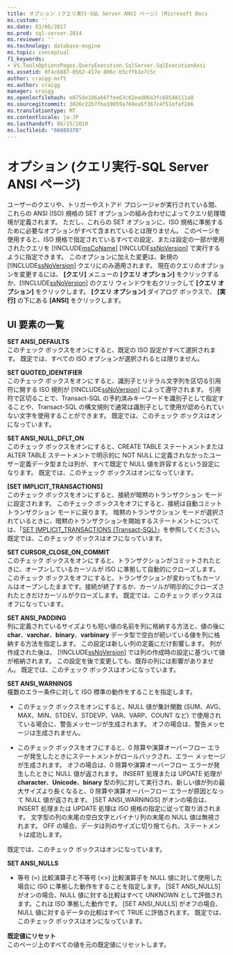 ```yaml
---
title: オプション (クエリ実行-SQL Server ANSI ページ) |Microsoft Docs
ms.custom: ''
ms.date: 03/06/2017
ms.prod: sql-server-2014
ms.reviewer: ''
ms.technology: database-engine
ms.topic: conceptual
f1_keywords:
- VS.ToolsOptionsPages.QueryExecution.SqlServer.SqlExecutionAnsi
ms.assetid: 0f4c6887-0562-417e-806c-b5cffb1e7c5c
author: craigg-msft
ms.author: craigg
manager: craigg
ms.openlocfilehash: e075de106a66ffee63c02ead06a3fc68548111a8
ms.sourcegitcommit: 3026c22b7fba19059a769ea5f367c4f51efaf286
ms.translationtype: MT
ms.contentlocale: ja-JP
ms.lasthandoff: 06/15/2019
ms.locfileid: "66089378"
---
```

# <a name="options-query-execution-sql-server-ansi-page"></a>オプション (クエリ実行-SQL Server ANSI ページ)
  ユーザーのクエリや、トリガーやストアド プロシージャが実行されている間、これらの ANSI (ISO) 規格の SET オプションの組み合わせによってクエリ処理環境が定義されます。 ただし、これらの SET オプションに、ISO 規格に準拠するために必要なオプションがすべて含まれているとは限りません。 このページを使用すると、ISO 規格で指定されているすべての設定、または設定の一部が使用されたクエリを [!INCLUDE[msCoName](../includes/msconame-md.md)] [!INCLUDE[ssNoVersion](../includes/ssnoversion-md.md)] で実行するように指定できます。 このオプションに加えた変更は、新規の [!INCLUDE[ssNoVersion](../includes/ssnoversion-md.md)] クエリにのみ適用されます。 現在のクエリのオプションを変更するには、 **[クエリ]** メニューの **[クエリ オプション]** をクリックするか、[!INCLUDE[ssNoVersion](../includes/ssnoversion-md.md)] のクエリ ウィンドウを右クリックして **[クエリ オプション]** をクリックします。 **[クエリ オプション]** ダイアログ ボックスで、 **[実行]** の下にある **[ANSI]** をクリックします。  
  
## <a name="uielement-list"></a>UI 要素の一覧  
 **SET ANSI_DEFAULTS**  
 このチェック ボックスをオンにすると、既定の ISO 設定がすべて選択されます。 既定では、すべての ISO オプションが選択されるとは限りません。  
  
 **SET QUOTED_IDENTIFIER**  
 このチェック ボックスをオンにすると、識別子とリテラル文字列を区切る引用符に関する ISO 規則が [!INCLUDE[ssNoVersion](../includes/ssnoversion-md.md)] によって遵守されます。 引用符で区切ることで、Transact-SQL の予約済みキーワードを識別子として指定することや、Transact-SQL の構文規則で通常は識別子として使用が認められていない文字を使用することができます。 既定では、このチェック ボックスはオンになっています。  
  
 **SET ANSI_NULL_DFLT_ON**  
 このチェック ボックスをオンにすると、CREATE TABLE ステートメントまたは ALTER TABLE ステートメントで明示的に NOT NULL に定義されなかったユーザー定義データ型または列が、すべて既定で NULL 値を許容するという設定になります。 既定では、このチェック ボックスはオンになっています。  
  
 **[SET IMPLICIT_TRANSACTIONS]**  
 このチェック ボックスをオンにすると、接続が暗黙のトランザクション モードに設定されます。 このチェック ボックスをオフにすると、接続は自動コミット トランザクション モードに戻ります。 暗黙のトランザクション モードが選択されているときに、暗黙のトランザクションを開始するステートメントについては、「[SET IMPLICIT_TRANSACTIONS &#40;Transact-SQL&#41;](/sql/t-sql/statements/set-implicit-transactions-transact-sql)」を参照してください。 既定では、このチェック ボックスはオフになっています。  
  
 **SET CURSOR_CLOSE_ON_COMMIT**  
 このチェック ボックスをオンにすると、トランザクションがコミットされたときに、オープンしているカーソルが ISO に準拠して自動的にクローズします。 このチェック ボックスをオフにすると、トランザクションが変わってもカーソルはオープンしたままです。接続が終了するか、カーソルが明示的にクローズされたときだけカーソルがクローズします。 既定では、このチェック ボックスはオフになっています。  
  
 **SET ANSI_PADDING**  
 列に定義されているサイズよりも短い値の名前を列に格納する方法と、値の後に **char**、**varchar**、**binary**、**varbinary** データ型で空白が続いている値を列に格納する方法を指定します。 この設定は新しい列の定義にだけ影響します。 列が作成された後は、 [!INCLUDE[ssNoVersion](../includes/ssnoversion-md.md)] では列の作成時の設定に基づいて値が格納されます。 この設定を後で変更しても、既存の列には影響がありません。 既定では、このチェック ボックスはオンになっています。  
  
 **SET ANSI_WARNINGS**  
 複数のエラー条件に対して ISO 標準の動作をすることを指定します。  
  
-   このチェック ボックスをオンにすると、NULL 値が集計関数 (SUM、AVG、MAX、MIN、STDEV、STDEVP、VAR、VARP、COUNT など) で使用されている場合に、警告メッセージが生成されます。 オフの場合は、警告メッセージは生成されません。  
  
-   このチェック ボックスをオフにすると、0 除算や演算オーバーフロー エラーが発生したときにステートメントがロールバックされ、エラー メッセージが生成されます。 オフの場合は、0 除算や演算オーバーフロー エラーが発生したときに NULL 値が返されます。 INSERT 処理または UPDATE 処理が **character**、**Unicode**、**binary** 型の列に対して実行され、新しい値が列の最大サイズより長くなると、0 除算や演算オーバーフロー エラーが原因となって NULL 値が返されます。 [SET ANSI_WARNINGS] がオンの場合は、INSERT 処理または UPDATE 処理は ISO 規格の指定に従って取り消されます。 文字型の列の末尾の空白文字とバイナリ列の末尾の NULL 値は無視されます。 OFF の場合、データは列のサイズに切り捨てられ、ステートメントは成功します。  
  
 既定では、このチェック ボックスはオンになっています。  
  
 **SET ANSI_NULLS**  
 -   等号 (=) 比較演算子と不等号 (<>) 比較演算子を NULL 値に対して使用した場合に ISO に準拠した動作をすることを指定します。 [SET ANSI_NULLS] がオンの場合、NULL 値に対する比較はすべて UNKNOWN として評価されます。これは ISO 準拠した動作です。 [SET ANSI_NULLS] がオフの場合、NULL 値に対するデータの比較はすべて TRUE に評価されます。 既定では、このチェック ボックスはオンになっています。  
  
 **既定値にリセット**  
 このページ上のすべての値を元の既定値にリセットします。  
  
  

